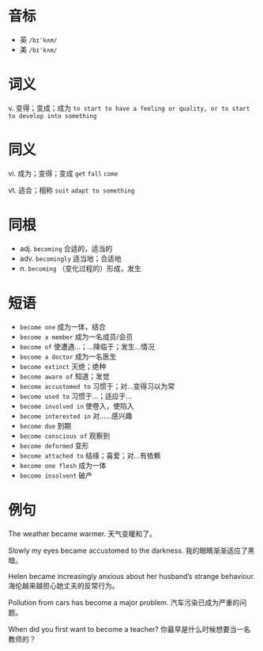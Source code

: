 # 音标

- 英 `/bɪ'kʌm/`
- 美 `/bɪ'kʌm/`

# 词义

v. 变得；变成；成为
`to start to have a feeling or quality, or to start to develop into something`

# 同义

vi. 成为；变得；变成
`get` `fall` `come`

vt. 适合；相称
`suit` `adapt to something`

# 同根

- adj. `becoming` 合适的，适当的
- adv. `becomingly` 适当地；合适地
- n. `becoming` （变化过程的）形成，发生

# 短语

- `become one` 成为一体，结合
- `become a member` 成为一名成员/会员
- `become of` 使遭遇…；…降临于；发生…情况
- `become a doctor` 成为一名医生
- `become extinct` 灭绝；绝种
- `become aware of` 知道；发觉
- `become accustomed to` 习惯于；对…变得习以为常
- `become used to` 习惯于…；适应于…
- `become involved in` 使卷入，使陷入
- `become interested in` 对……感兴趣
- `become due` 到期
- `become conscious of` 观察到
- `become deformed` 变形
- `become attached to` 结缘；喜爱；对…有依赖
- `become one flesh` 成为一体
- `become insolvent` 破产

# 例句

The weather became warmer.
天气变暖和了。

Slowly my eyes became accustomed to the darkness.
我的眼睛渐渐适应了黑暗。

Helen became increasingly anxious about her husband’s strange behaviour.
海伦越来越担心她丈夫的反常行为。

Pollution from cars has become a major problem.
汽车污染已成为严重的问题。

When did you first want to become a teacher?
你最早是什么时候想要当一名教师的？


